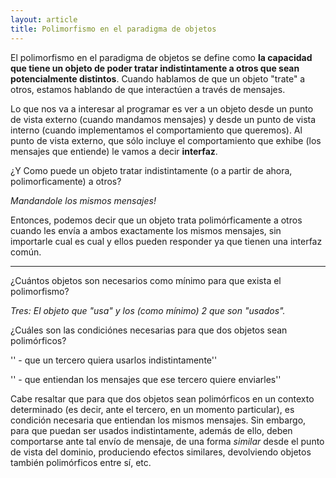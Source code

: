 ```yaml
---
layout: article
title: Polimorfismo en el paradigma de objetos
---
```


El polimorfismo en el paradigma de objetos se define como **la capacidad que tiene un objeto de poder tratar indistintamente a otros que sean potencialmente distintos**. Cuando hablamos de que un objeto "trate" a otros, estamos hablando de que interactúen a través de mensajes.

Lo que nos va a interesar al programar es ver a un objeto desde un punto de vista externo (cuando mandamos mensajes) y desde un punto de vista interno (cuando implementamos el comportamiento que queremos). Al punto de vista externo, que sólo incluye el comportamiento que exhibe (los mensajes que entiende) le vamos a decir **interfaz**.

¿Y Como puede un objeto tratar indistintamente (o a partir de ahora, polimorficamente) a otros?

*Mandandole los mismos mensajes!*

Entonces, podemos decir que un objeto trata polimórficamente a otros cuando les envía a ambos exactamente los mismos mensajes, sin importarle cual es cual y ellos pueden responder ya que tienen una interfaz común.

------------------------------------------------------------------------

¿Cuántos objetos son necesarios como mínimo para que exista el polimorfismo?

*Tres: El objeto que "usa" y los (como mínimo) 2 que son "usados".*

¿Cuáles son las condiciónes necesarias para que dos objetos sean polimórficos?

'' - que un tercero quiera usarlos indistintamente''

'' - que entiendan los mensajes que ese tercero quiere enviarles''

Cabe resaltar que para que dos objetos sean polimórficos en un contexto determinado (es decir, ante el tercero, en un momento particular), es condición necesaria que entiendan los mismos mensajes. Sin embargo, para que puedan ser usados indistintamente, además de ello, deben comportarse ante tal envío de mensaje, de una forma *similar* desde el punto de vista del dominio, produciendo efectos similares, devolviendo objetos también polimórficos entre sí, etc.
